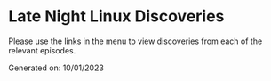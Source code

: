 # Late Night Linux Discoveries

Please use the links in the menu to view discoveries from each of the relevant episodes.

Generated on: 10/01/2023